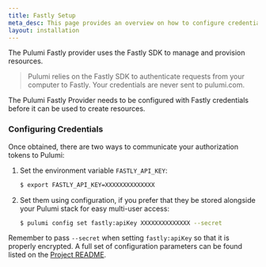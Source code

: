 ```yaml
---
title: Fastly Setup
meta_desc: This page provides an overview on how to configure credentials for the Pulumi Fastly Provider.
layout: installation
---
```


The Pulumi Fastly provider uses the Fastly SDK to manage and provision resources.

> Pulumi relies on the Fastly SDK to authenticate requests from your computer to Fastly. Your credentials are never sent
> to pulumi.com.

The Pulumi Fastly Provider needs to be configured with Fastly credentials
before it can be used to create resources.

### Configuring Credentials

Once obtained, there are two ways to communicate your authorization tokens to Pulumi:

1. Set the environment variable `FASTLY_API_KEY`:

    ```bash
    $ export FASTLY_API_KEY=XXXXXXXXXXXXXX
    ```

2. Set them using configuration, if you prefer that they be stored alongside your Pulumi stack for easy multi-user access:

    ```bash
    $ pulumi config set fastly:apiKey XXXXXXXXXXXXXX --secret
    ```

Remember to pass `--secret` when setting `fastly:apiKey` so that it is properly encrypted. A full set of configuration parameters
can be found listed on the [Project README](https://github.com/pulumi/pulumi-fastly/blob/master/README.md).
